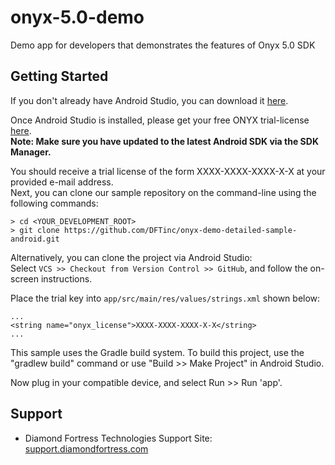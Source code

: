 # onyx-5.0-demo
Demo app for developers that demonstrates the features of Onyx 5.0 SDK

Getting Started
---------------

If you don't already have Android Studio, you can download it <a href="http://developer.android.com/sdk/index.html" target="_blank">here</a>.

Once Android Studio is installed, please get your free ONYX trial-license <a href="http://www.diamondfortress.com/sdk" target="_blank">here</a>. <br />
**Note: Make sure you have updated to the latest Android SDK via the SDK Manager.**

You should receive a trial license of the form XXXX-XXXX-XXXX-X-X at your provided e-mail address.
<br />
Next, you can clone our sample repository on the command-line using the following commands:

    > cd <YOUR_DEVELOPMENT_ROOT>
    > git clone https://github.com/DFTinc/onyx-demo-detailed-sample-android.git

Alternatively, you can clone the project via Android Studio:
<br/>
Select `VCS >> Checkout from Version Control >> GitHub`, and follow the on-screen instructions.

Place the trial key into `app/src/main/res/values/strings.xml` shown below:

    ...
    <string name="onyx_license">XXXX-XXXX-XXXX-X-X</string>
    ...

This sample uses the Gradle build system. To build this project, use the
"gradlew build" command or use "Build >> Make Project" in Android Studio.

Now plug in your compatible device, and select Run >> Run 'app'.

Support
-------

- Diamond Fortress Technologies Support Site: <a href="http://support.diamondfortress.com" target="_blank">support.diamondfortress.com</a>
